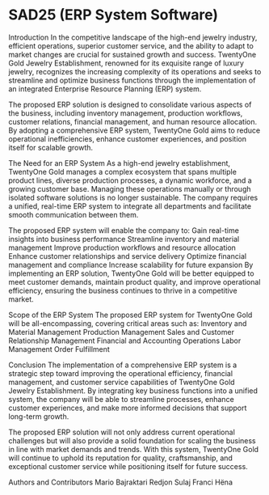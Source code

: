 # SAD25 (ERP System Software)
Introduction
In the competitive landscape of the high-end jewelry industry, efficient operations, superior customer service, and the ability to adapt to market changes are crucial for sustained growth and success. TwentyOne Gold Jewelry Establishment, renowned for its exquisite range of luxury jewelry, recognizes the increasing complexity of its operations and seeks to streamline and optimize business functions through the implementation of an integrated Enterprise Resource Planning (ERP) system.

The proposed ERP solution is designed to consolidate various aspects of the business, including inventory management, production workflows, customer relations, financial management, and human resource allocation. By adopting a comprehensive ERP system, TwentyOne Gold aims to reduce operational inefficiencies, enhance customer experiences, and position itself for scalable growth.

The Need for an ERP System
As a high-end jewelry establishment, TwentyOne Gold manages a complex ecosystem that spans multiple product lines, diverse production processes, a dynamic workforce, and a growing customer base. Managing these operations manually or through isolated software solutions is no longer sustainable. The company requires a unified, real-time ERP system to integrate all departments and facilitate smooth communication between them.

The proposed ERP system will enable the company to:
Gain real-time insights into business performance
Streamline inventory and material management
Improve production workflows and resource allocation
Enhance customer relationships and service delivery
Optimize financial management and compliance
Increase scalability for future expansion
By implementing an ERP solution, TwentyOne Gold will be better equipped to meet customer demands, maintain product quality, and improve operational efficiency, ensuring the business continues to thrive in a competitive market.

Scope of the ERP System
The proposed ERP system for TwentyOne Gold will be all-encompassing, covering critical areas such as:
Inventory and Material Management
Production Management
Sales and Customer Relationship Management
Financial and Accounting Operations
Labor Management
Order Fulfillment


Conclusion
The implementation of a comprehensive ERP system is a strategic step toward improving the operational efficiency, financial management, and customer service capabilities of TwentyOne Gold Jewelry Establishment. By integrating key business functions into a unified system, the company will be able to streamline processes, enhance customer experiences, and make more informed decisions that support long-term growth.

The proposed ERP solution will not only address current operational challenges but will also provide a solid foundation for scaling the business in line with market demands and trends. With this system, TwentyOne Gold will continue to uphold its reputation for quality, craftsmanship, and exceptional customer service while positioning itself for future success.

Authors and Contributors
Mario Bajraktari
Redjon Sulaj
Franci Hëna

